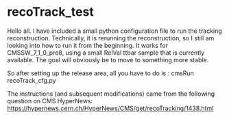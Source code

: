recoTrack_test
==============

Hello all.  I have included a small python configuration file to run the tracking reconstruction.  Technically, it is rerunning the reconstruction, so I still am looking into how to run it from the beginning.  It works for CMSSW_7_1_0_pre8, using a small RelVal ttbar sample that is currently available.  The goal will obviously be to move to something more stable. 

So after setting up the release area, all you have to do is : cmsRun recoTrack_cfg.py


The instructions (and subsequent modifications) came from the following question on CMS HyperNews:
https://hypernews.cern.ch/HyperNews/CMS/get/recoTracking/1438.html
